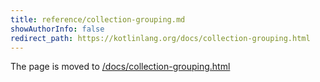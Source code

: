 ```yaml
---
title: reference/collection-grouping.md
showAuthorInfo: false
redirect_path: https://kotlinlang.org/docs/collection-grouping.html
---
```


The page is moved to [/docs/collection-grouping.html](/docs/collection-grouping.html)
